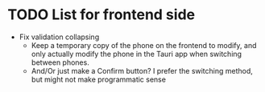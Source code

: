 # TODO List for frontend side

- Fix validation collapsing
    - Keep a temporary copy of the phone on the frontend to modify, and only actually modify the phone in the Tauri app when switching between phones.
    - And/Or just make a Confirm button? I prefer the switching method, but might not make programmatic sense
